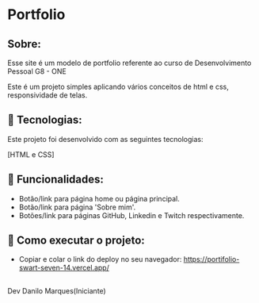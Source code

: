 <h1>Portfolio</h1>
<h2>Sobre:</h2>

<p>Esse site é um modelo de portfolio referente ao curso de Desenvolvimento Pessoal G8 - ONE</p>
<p>Este é um projeto simples aplicando vários conceitos de html e css, responsividade de telas.</p>

## 🚀 Tecnologias:
<p>Este projeto foi desenvolvido com as seguintes tecnologias:</p> 
[HTML e CSS]

## 📌 Funcionalidades:
- Botão/link para página home ou página principal.
- Botão/link para página 'Sobre mim'.
- Botões/link para páginas GitHub, Linkedin e Twitch respectivamente.

## 🔧 Como executar o projeto:
- Copiar e colar o link do deploy no seu navegador: https://portifolio-swart-seven-14.vercel.app/

<h2></h2>   
Dev Danilo Marques(Iniciante)
